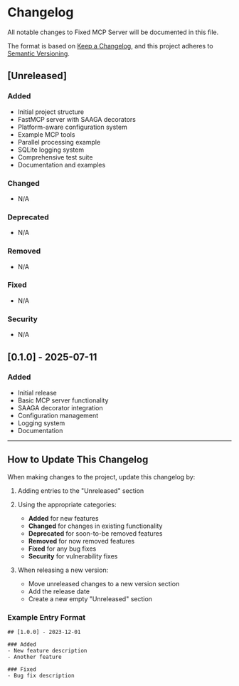 # Changelog

All notable changes to Fixed MCP Server will be documented in this file.

The format is based on [Keep a Changelog](https://keepachangelog.com/en/1.0.0/),
and this project adheres to [Semantic Versioning](https://semver.org/spec/v2.0.0.html).

## [Unreleased]

### Added
- Initial project structure
- FastMCP server with SAAGA decorators
- Platform-aware configuration system
- Example MCP tools
- Parallel processing example
- SQLite logging system
- Comprehensive test suite
- Documentation and examples

### Changed
- N/A

### Deprecated
- N/A

### Removed
- N/A

### Fixed
- N/A

### Security
- N/A

## [0.1.0] - 2025-07-11

### Added
- Initial release
- Basic MCP server functionality
- SAAGA decorator integration
- Configuration management
- Logging system
- Documentation

---

## How to Update This Changelog

When making changes to the project, update this changelog by:

1. Adding entries to the "Unreleased" section
2. Using the appropriate categories:
   - **Added** for new features
   - **Changed** for changes in existing functionality
   - **Deprecated** for soon-to-be removed features
   - **Removed** for now removed features
   - **Fixed** for any bug fixes
   - **Security** for vulnerability fixes

3. When releasing a new version:
   - Move unreleased changes to a new version section
   - Add the release date
   - Create a new empty "Unreleased" section

### Example Entry Format

```
## [1.0.0] - 2023-12-01

### Added
- New feature description
- Another feature

### Fixed
- Bug fix description
```